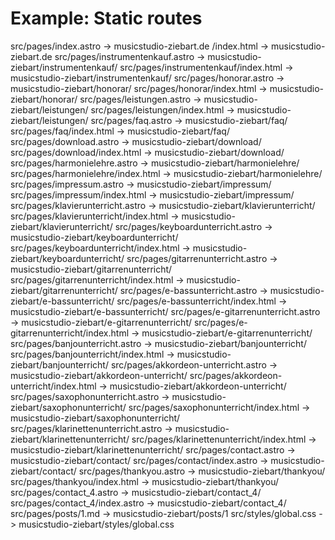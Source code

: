 # Example: Static routes
src/pages/index.astro                       -> musicstudio-ziebart.de
/index.html                                 -> musicstudio-ziebart.de
src/pages/instrumentenkauf.astro            -> musicstudio-ziebart/instrumentenkauf/
src/pages/instrumentenkauf/index.html       -> musicstudio-ziebart/instrumentenkauf/
src/pages/honorar.astro                     -> musicstudio-ziebart/honorar/
src/pages/honorar/index.html                -> musicstudio-ziebart/honorar/
src/pages/leistungen.astro                  -> musicstudio-ziebart/leistungen/
src/pages/leistungen/index.html             -> musicstudio-ziebart/leistungen/
src/pages/faq.astro                         -> musicstudio-ziebart/faq/
src/pages/faq/index.html                    -> musicstudio-ziebart/faq/
src/pages/download.astro                    -> musicstudio-ziebart/download/
src/pages/download/index.html               -> musicstudio-ziebart/download/
src/pages/harmonielehre.astro               -> musicstudio-ziebart/harmonielehre/
src/pages/harmonielehre/index.html          -> musicstudio-ziebart/harmonielehre/
src/pages/impressum.astro                   -> musicstudio-ziebart/impressum/
src/pages/impressum/index.html              -> musicstudio-ziebart/impressum/
src/pages/klavierunterricht.astro           -> musicstudio-ziebart/klavierunterricht/
src/pages/klavierunterricht/index.html      -> musicstudio-ziebart/klavierunterricht/
src/pages/keyboardunterricht.astro          -> musicstudio-ziebart/keyboardunterricht/
src/pages/keyboardunterricht/index.html     -> musicstudio-ziebart/keyboardunterricht/
src/pages/gitarrenunterricht.astro          -> musicstudio-ziebart/gitarrenunterricht/
src/pages/gitarrenunterricht/index.html     -> musicstudio-ziebart/gitarrenunterricht/
src/pages/e-bassunterricht.astro            -> musicstudio-ziebart/e-bassunterricht/
src/pages/e-bassunterricht/index.html       -> musicstudio-ziebart/e-bassunterricht/
src/pages/e-gitarrenunterricht.astro        -> musicstudio-ziebart/e-gitarrenunterricht/
src/pages/e-gitarrenunterricht/index.html   -> musicstudio-ziebart/e-gitarrenunterricht/
src/pages/banjounterricht.astro             -> musicstudio-ziebart/banjounterricht/
src/pages/banjounterricht/index.html        -> musicstudio-ziebart/banjounterricht/
src/pages/akkordeon-unterricht.astro        -> musicstudio-ziebart/akkordeon-unterricht/
src/pages/akkordeon-unterricht/index.html   -> musicstudio-ziebart/akkordeon-unterricht/
src/pages/saxophonunterricht.astro          -> musicstudio-ziebart/saxophonunterricht/
src/pages/saxophonunterricht/index.html     -> musicstudio-ziebart/saxophonunterricht/
src/pages/klarinettenunterricht.astro       -> musicstudio-ziebart/klarinettenunterricht/
src/pages/klarinettenunterricht/index.html  -> musicstudio-ziebart/klarinettenunterricht/
src/pages/contact.astro                     -> musicstudio-ziebart/contact/
src/pages/contact/index.astro               -> musicstudio-ziebart/contact/
src/pages/thankyou.astro                    -> musicstudio-ziebart/thankyou/
src/pages/thankyou/index.html               -> musicstudio-ziebart/thankyou/
src/pages/contact_4.astro                   -> musicstudio-ziebart/contact_4/
src/pages/contact_4/index.astro             -> musicstudio-ziebart/contact_4/
src/pages/posts/1.md                        -> musicstudio-ziebart/posts/1
src/styles/global.css                       -> musicstudio-ziebart/styles/global.css